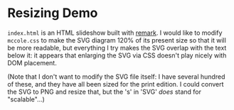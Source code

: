 # Resizing Demo

`index.html` is an HTML slideshow built with [remark][remark].
I would like to modify `mccole.css` to make the SVG diagram 120% of its present size
so that it will be more readable,
but everything I try makes the SVG overlap with the text below it:
it appears that enlarging the SVG via CSS doesn't play nicely with DOM placement.

(Note that I don't want to modify the SVG file itself:
I have several hundred of these,
and they have all been sized for the print edition.
I could convert the SVG to PNG and resize that,
but the 's' in 'SVG' *does* stand for "scalable"…)

[remark]: https://remarkjs.com/